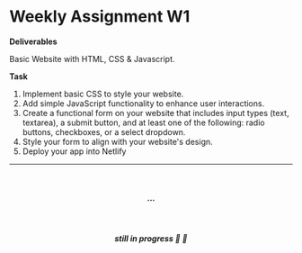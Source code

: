
# Weekly Assignment W1

**Deliverables**

Basic Website with HTML, CSS & Javascript.

**Task**

1. Implement basic CSS to style your website.
2. Add simple JavaScript functionality to enhance user interactions.
3. Create a functional form on your website that includes input types (text, textarea), a submit button, and at least one of the following: radio buttons, checkboxes, or a select dropdown.
4. Style your form to align with your website's design.
5. Deploy your app into Netlify


---
</br>

<h4 align="center"> ...</h4>
</br>

<h5 align="center"> still in progress &#128591; &#128679;</h5>

